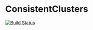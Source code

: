 # ConsistentClusters

[![Build Status](https://travis-ci.com/ivirshup/constclust.svg?token=L4NxyJjqtYoWAtJRWfUE&branch=master)](https://travis-ci.com/ivirshup/constclust)

